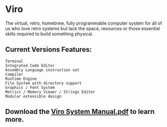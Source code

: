 # Viro

The virtual, retro, homebrew, fully programmable computer system for all of us who love retro systems but lack the space, resources or those essential skills required to build something physical.

## Current Versions Features:

	Terminal
	Integrated Code Editor
	Assembly Language instruction set
	Compiler
	Runtime Engine
	File System with directory support
	Graphics / Font System
	Metrics / Memory Viewer / Strings Editor
	Modular extensible design

## Download the [Viro System Manual.pdf](url) to learn more. 
